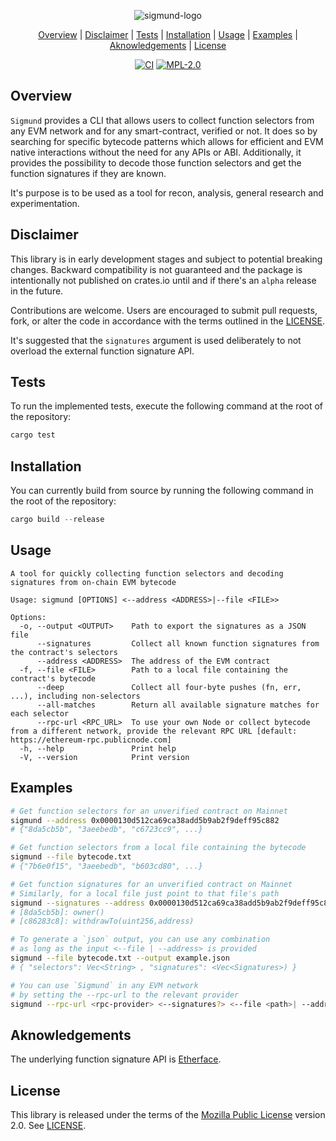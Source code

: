 
    
<div align="center">
    
![sigmund-logo](https://github.com/wavefnx/sigmund/assets/157986149/f96b0b88-7e8d-49a4-9d28-b6a14f5793a9)
</div>

<div align="center"> 
    
[Overview](#Overview) | [Disclaimer](#Disclaimer)  | [Tests](#Tests) | [Installation](#Installation) | [Usage](#Usage) | [Examples](#Examples) | [Aknowledgements](#Aknowledgements) | [License](#License)
</div>


<div align="center">
    
[![CI](https://img.shields.io/github/actions/workflow/status/wavefnx/sigmund/ci.yml?style=flat-square&label=CI&labelColor=%23343940&color=%2340C057)](https://github.com/wavefnx/sigmund/actions/workflows/ci.yml)
[![MPL-2.0](https://img.shields.io/github/license/wavefnx/sigmund?style=flat-square&color=blue&label=)](LICENSE)
</div>

## Overview
`Sigmund` provides a CLI that allows users to collect function selectors from any EVM network and for any smart-contract, verified or not. It does so by searching for specific bytecode patterns which allows for efficient and EVM native interactions without the need for any APIs or ABI. Additionally, it provides the possibility to decode those function selectors and get the function signatures if they are known.

It's purpose is to be used as a tool for recon, analysis, general research and experimentation. 

## Disclaimer
This library is in early development stages and subject to potential breaking changes.
Backward compatibility is not guaranteed and the package is intentionally not published on crates.io until and if there's an `alpha` release in the future.

Contributions are welcome. Users are encouraged to submit pull requests, fork, or alter the code in accordance with the terms outlined in the [LICENSE](LICENSE).

It's suggested that the `signatures` argument is used deliberately to not overload the external function signature API.

## Tests
To run the implemented tests, execute the following command at the root of the repository:  
```rust
cargo test
```

## Installation
You can currently build from source by running the following command in the root of the repository:
```rust
cargo build --release
```

## Usage
```
A tool for quickly collecting function selectors and decoding signatures from on-chain EVM bytecode

Usage: sigmund [OPTIONS] <--address <ADDRESS>|--file <FILE>>

Options:
  -o, --output <OUTPUT>    Path to export the signatures as a JSON file
      --signatures         Collect all known function signatures from the contract's selectors
      --address <ADDRESS>  The address of the EVM contract
  -f, --file <FILE>        Path to a local file containing the contract's bytecode
      --deep               Collect all four-byte pushes (fn, err, ...), including non-selectors
      --all-matches        Return all available signature matches for each selector
      --rpc-url <RPC_URL>  To use your own Node or collect bytecode from a different network, provide the relevant RPC URL [default: https://ethereum-rpc.publicnode.com]
  -h, --help               Print help
  -V, --version            Print version
```

## Examples

```sh
# Get function selectors for an unverified contract on Mainnet
sigmund --address 0x0000130d512ca69ca38add5b9ab2f9deff95c882
# {"8da5cb5b", "3aeebedb", "c6723cc9", ...}

# Get function selectors from a local file containing the bytecode
sigmund --file bytecode.txt
# {"7b6e0f15", "3aeebedb", "b603cd80", ...}

# Get function signatures for an unverified contract on Mainnet
# Similarly, for a local file just point to that file's path
sigmund --signatures --address 0x0000130d512ca69ca38add5b9ab2f9deff95c882
# [8da5cb5b]: owner()
# [c86283c8]: withdrawTo(uint256,address)

# To generate a `json` output, you can use any combination 
# as long as the input <--file | --address> is provided
sigmund --file bytecode.txt --output example.json
# { "selectors": Vec<String> , "signatures": <Vec<Signatures>) }

# You can use `Sigmund` in any EVM network
# by setting the --rpc-url to the relevant provider
sigmund --rpc-url <rpc-provider> <--signatures?> <--file <path>| --address <address>> 
```

## Aknowledgements
The underlying function signature API is [Etherface](https://github.com/volsa/etherface).

## License
This library is released under the terms of the [Mozilla Public License](https://www.mozilla.org/en-US/MPL/) version 2.0. See [LICENSE](LICENSE).